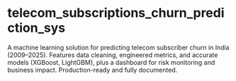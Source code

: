 # telecom_subscriptions_churn_prediction_sys
A machine learning solution for predicting telecom subscriber churn in India (2009–2025). Features data cleaning, engineered metrics, and accurate models (XGBoost, LightGBM), plus a dashboard for risk monitoring and business impact. Production-ready and fully documented.
